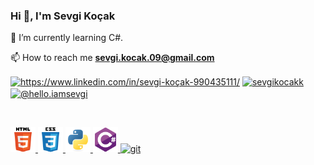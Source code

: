 <h3>Hi 👋, I'm Sevgi Koçak</h3>
🌱 I’m currently learning C#.

📫 How to reach me **sevgi.kocak.09@gmail.com**


<a href="https://www.linkedin.com/in/sevgi-koçak-990435111/" target="blank"><img align="center" src="https://cdn.jsdelivr.net/npm/simple-icons@3.0.1/icons/linkedin.svg" alt="https://www.linkedin.com/in/sevgi-koçak-990435111/" height="30" width="40" /></a>
<a href="https://twitter.com/kocaksevgii" target="blank"><img align="center" src="https://cdn.jsdelivr.net/npm/simple-icons@3.0.1/icons/twitter.svg" alt="sevgikocakk" height="30" width="40" /></a>
<a href="https://medium.com/@hello.iamsevgi" target="blank"><img align="center" src="https://cdn.jsdelivr.net/npm/simple-icons@3.0.1/icons/medium.svg" alt="@hello.iamsevgi" height="30" width="40" /></a>
</p>
<br>
<p> <a href="https://www.w3.org/html/" target="_blank"> <img src="https://raw.githubusercontent.com/devicons/devicon/master/icons/html5/html5-original-wordmark.svg" alt="html5" width="40" height="40"/> </a>
<a href="https://www.w3schools.com/css/" target="_blank"> <img src="https://raw.githubusercontent.com/devicons/devicon/master/icons/css3/css3-original-wordmark.svg" alt="css3" width="40" height="40"/> </a>
</a> <a href="https://www.python.org" target="_blank"> <img src="https://raw.githubusercontent.com/devicons/devicon/master/icons/python/python-original.svg" alt="python" width="40" height="40"/> </a>
<a href="https://www.w3schools.com/cs/" target="_blank"> <img src="https://raw.githubusercontent.com/devicons/devicon/master/icons/csharp/csharp-original.svg" alt="csharp" width="40" height="40"/> </a> <a href="https://git-scm.com/" target="_blank"> <img src="https://www.vectorlogo.zone/logos/git-scm/git-scm-icon.svg" alt="git" width="40" height="40"/> </a>  </p>







